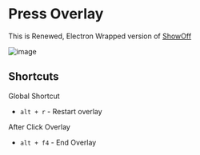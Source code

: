# Press Overlay
This is Renewed, Electron Wrapped version of [ShowOff](https://www.dcmembers.com/skrommel/download/showoff/)

![image](https://user-images.githubusercontent.com/27716524/119119629-53c85300-ba66-11eb-8a17-c1219bdf7f94.png)


## Shortcuts
Global Shortcut
- `alt + r` - Restart overlay

After Click Overlay
- `alt + f4` - End Overlay 
